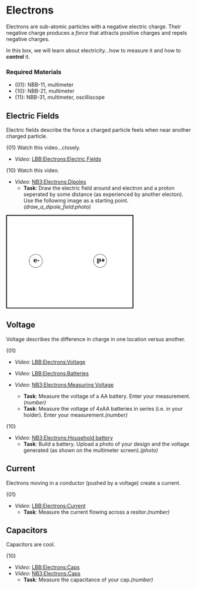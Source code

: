 # Electrons

Electrons are sub-atomic particles with a negative electric charge. Their negative charge produces a *force* that attracts positive charges and repels negative charges.

In this box, we will learn about electricity...how to measure it and how to **control** it.

### Required Materials

- {01}: NBB-11, multimeter
- {10}: NBB-21, multimeter
- {11}: NBB-31, multimeter, oscilliscope

## Electric Fields

Electric fields describe the force a charged particle feels when near another charged particle.

{01}
Watch this video...closely.
- *Video*: [LBB:Electrons:Electric Fields](https://vimeo.com/625820421)

{10}
Watch this video.
- *Video*: [NB3:Electrons:Dipoles](https://vimeo.com/843622939)
  - **Task**: Draw the electric field around and electron and a proton seperated by some distance (as experienced by another electon). Use the following image as a starting point.*(draw_a_dipole_field:photo)*

<img src="../electrons/_data/images/dipole_field_template.png" alt="dipole field template" height="250" style="border: 2px solid #000000;"/>

## Voltage

Voltage describes the difference in charge in one location versus another.

{01}
- *Video*: [LBB:Electrons:Voltage](https://vimeo.com/625820421)

- *Video*: [LBB:Electrons:Batteries](https://vimeo.com/625820421)

- *Video*: [NB3:Electrons:Measuring Voltage](https://vimeo.com/843622939)
  - **Task**: Measure the voltage of a AA battery. Enter your measurement.*(number)*
  - **Task**: Measure the voltage of 4xAA batteries in series (i.e. in your holder). Enter your measurement.*(number)*

{10}
- *Video*: [NB3:Electrons:Household battery](https://vimeo.com/843622939)
  - **Task**: Build a battery. Upload a photo of your design and the voltage generated (as shown on the multimeter screen).*(photo)*

## Current

Electrons moving in a conductor (pushed by a voltage) create a current.

{01}
- *Video*: [LBB:Electrons:Current](https://vimeo.com/625820421)
  - **Task**: Measure the current flowing across a resitor.*(number)*

## Capacitors

Capacitors are cool.

{10}
- *Video*: [LBB:Electrons:Caps](https://vimeo.com/625820421)
- *Video*: [NB3:Electrons:Caps](https://vimeo.com/625820421)
  - **Task**: Measure the capacitance of your cap.*(number)*


